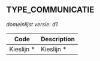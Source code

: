 ## TYPE_COMMUNICATIE

*domeinlijst versie: d1* 

 |Code |Description	|
|	---	|	---	|
| Kieslijn * | Kieslijn * |

